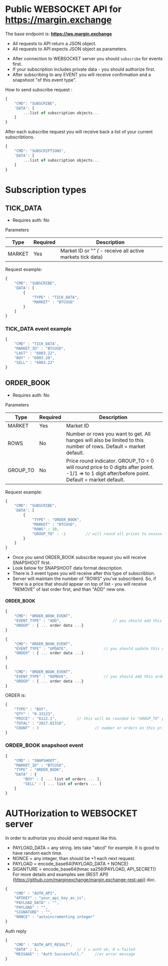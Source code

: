 # Public WEBSOCKET API for **https://margin.exchange**
 
The base endpoint is: **https://ws.margin.exchange**
* All requests to API return a JSON object.
* All requests to API expects JSON object as parameters.

- After connection to WEBSOCKET server you should `subscribe` for events first.
- If your subscription includes private data - you should authorize first.
- After subscribing to any EVENT you will receive confirmation and a snapshoot "of this event type".


How to send subscribe request :
```javascript
{
	"CMD": "SUBSCRIBE",
	'DATA': [
		...list of subscription objects...
	]
}
```

After each subscribe request you will receive back a list of your current subscribtions.
```javascript
{
	"CMD": "SUBSCRIPTIONS",
	'DATA': [
		...list of subscription objects...
	]
}
```


# Subscription types

## TICK_DATA
 - Requires auth: No
 
Parameters

Type | Required | Description
----- | ------ | -------------
MARKET | Yes  | Market ID or "*" (* - receive all active markets tick data)

Request example:

```javascript
{
	"CMD": "SUBSCRIBE",
	'DATA': [
		{
			"TYPE" : "TICK_DATA",
			"MARKET" : "BTCUSD"
		}
	]
}
```

### TICK_DATA event example
```javascript
{
	"CMD" : "TICK_DATA',
	"MARKET_ID" : "BTCUSD",
	"LAST" : "6003.22",
	"BUY" : "6003.20",
	"SELL" : "6003.22"
}
```


## ORDER_BOOK
 - Requires auth: No
 
Parameters

Type | Required | Description
----- | ------ | -------------
MARKET | Yes  | Market ID
ROWS | No | Number or rows you want to get. All hanges will also be limited to this number of rows. Default = market default.
GROUP_TO | No | Price round indicator. GROUP_TO = 0 will round price to 0 digits after point. -1/1 => to 1 digit after/before point. Default = market default.

Request example:

```javascript
{
	"CMD": "SUBSCRIBE",
	'DATA': [
		{
			"TYPE" : "ORDER_BOOK",
			"MARKET" : "BTCUSD",
			"ROWS" : 10,
			"GROUP_TO" : -1			// will round all prices to xxxxxx.y  (only 1 "y")
		}
	]
}
```

- Once you send ORDER_BOOK subscribe request you will receive SNAPSHOOT first.
- Look below for SNAPSHOOT data format description.
- There is 3 event types you will receive after this type of subscribtion.
- Server will maintain the number of "ROWS" you've subscriberd. 
So, if there is a price that should appear on top of list - you will receive "REMOVE" of last order first, and than "ADD" new one.


#### ORDER_BOOK
```javascript
{
	"CMD": "ORDER_BOOK_EVENT",
	"EVENT_TYPE" : "ADD",						// you should add this order (price) to your order book
	"ORDER" : { ... order data ...}
}

{
	"CMD": "ORDER_BOOK_EVENT",
	"EVENT_TYPE" : "UPDATE",				// you should update this order (price) at your order book
	"ORDER" : { ... order data ...}
}
	
{
	"CMD": "ORDER_BOOK_EVENT",
	"EVENT_TYPE" : "REMOVE",				// you should add this order (price) to your order book
	"ORDER" : { ... order data ...}
}
```

ORDER is:
```javascript
{
	"TYPE" : "BUY",
	"QTY" : "0.33123",
	"PRICE" : "6122.1",			// this will be rounded to "GROUP_TO" param 
	"TOTAL" : "2027.82318",
	"COUNT" : 3							// number or orders on this price
}
```

### ORDER_BOOK snapshoot event
```javascript
{
	"CMD" : "SNAPSHOOT",
	"MARKET_ID" : "BTCUSD",
	"TYPE" : "ORDER_BOOK",
	"DATA" : {
		"BUY" : [ ... list of orders ... ],
		"SELL" : [ ... list of orders ... ]
	}
}
```

# AUTHorization to WEBSOCKET server
In order to authorize you should send request like this.
 - PAYLOAD_DATA = any string. lets take "abcd" for example. It is good to have random each time.
 - NONCE = any integer, than should be +1 each next request.
 - PAYLOAD = encode_base64(PAYLOAD_DATA + NONCE)
 - SIGANTURE = encode_base64(hmac sa256(PAYLOAD, API_SECRET))
For more details and examples see (REST API){https://github.com/marginexchange/margin.exchange-rest-api} doc.

```javascript
{
	"CMD" : "AUTH_API",
	"APIKEY" : "your_api_key_as_is", 
	"PAYLOAD_DATA" : "",
	"PAYLOAD" : "",
	"SIGNATURE" : "",
	"NONCE" : "autoincrementing integer"
}
```

Auth reply
```javascript
{
	"CMD" : "AUTH_API_RESULT",
	"DATA" : 1, 				// 1 = auth ok, 0 = failed
	"MESSAGE" : "Auth Successfull."		//or error message
}
```
